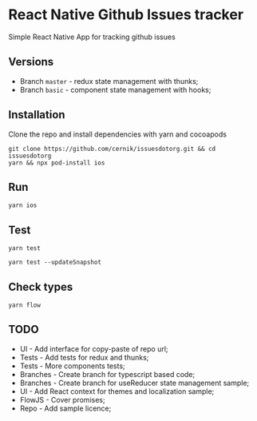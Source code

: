 # React Native Github Issues tracker

Simple React Native App for tracking github issues

## Versions

- Branch `master` - redux state management with thunks;
- Branch `basic` - component state management with hooks;

## Installation

Clone the repo and install dependencies with yarn and cocoapods

```
git clone https://github.com/cernik/issuesdotorg.git && cd issuesdotorg
yarn && npx pod-install ios

```

## Run

```
yarn ios

```

## Test

```
yarn test

yarn test --updateSnapshot
```

## Check types

```
yarn flow

```

## TODO

- UI - Add interface for copy-paste of repo url;
- Tests - Add tests for redux and thunks;
- Tests - More components tests;
- Branches - Create branch for typescript based code;
- Branches - Create branch for useReducer state management sample;
- UI - Add React context for themes and localization sample;
- FlowJS - Cover promises;
- Repo - Add sample licence;
